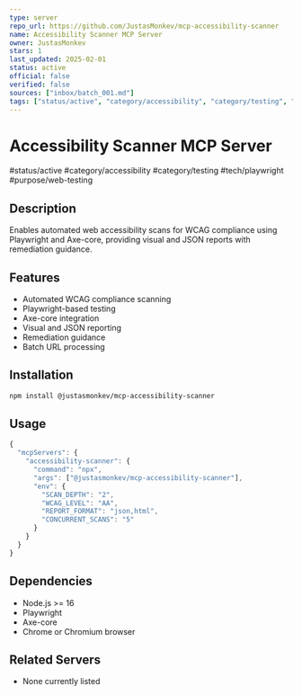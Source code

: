 ```yaml
---
type: server
repo_url: https://github.com/JustasMonkev/mcp-accessibility-scanner
name: Accessibility Scanner MCP Server
owner: JustasMonkev
stars: 1
last_updated: 2025-02-01
status: active
official: false
verified: false
sources: ["inbox/batch_001.md"]
tags: ["status/active", "category/accessibility", "category/testing", "tech/playwright", "purpose/web-testing"]
---
```


# Accessibility Scanner MCP Server

#status/active #category/accessibility #category/testing #tech/playwright #purpose/web-testing

## Description

Enables automated web accessibility scans for WCAG compliance using Playwright and Axe-core, providing visual and JSON reports with remediation guidance.

## Features

- Automated WCAG compliance scanning
- Playwright-based testing
- Axe-core integration
- Visual and JSON reporting
- Remediation guidance
- Batch URL processing

## Installation

```bash
npm install @justasmonkev/mcp-accessibility-scanner
```

## Usage

```javascript
{
  "mcpServers": {
    "accessibility-scanner": {
      "command": "npx",
      "args": ["@justasmonkev/mcp-accessibility-scanner"],
      "env": {
        "SCAN_DEPTH": "2",
        "WCAG_LEVEL": "AA",
        "REPORT_FORMAT": "json,html",
        "CONCURRENT_SCANS": "5"
      }
    }
  }
}
```

## Dependencies

- Node.js >= 16
- Playwright
- Axe-core
- Chrome or Chromium browser

## Related Servers

- None currently listed